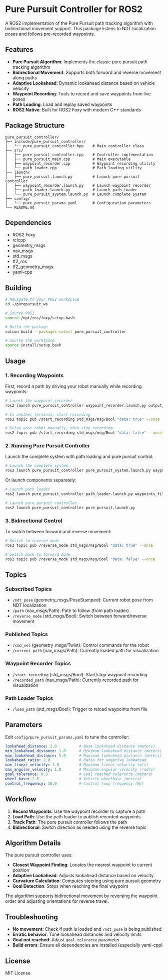 # Pure Pursuit Controller for ROS2

A ROS2 implementation of the Pure Pursuit path tracking algorithm with bidirectional movement support. This package listens to NDT localization poses and follows pre-recorded waypoints.

## Features

- **Pure Pursuit Algorithm**: Implements the classic pure pursuit path tracking algorithm
- **Bidirectional Movement**: Supports both forward and reverse movement along paths
- **Adaptive Lookahead**: Dynamic lookahead distance based on vehicle velocity
- **Waypoint Recording**: Tools to record and save waypoints from live poses
- **Path Loading**: Load and replay saved waypoints
- **ROS2 Native**: Built for ROS2 Foxy with modern C++ standards

## Package Structure

```
pure_pursuit_controller/
├── include/pure_pursuit_controller/
│   └── pure_pursuit_controller.hpp    # Main controller class
├── src/
│   ├── pure_pursuit_controller.cpp    # Controller implementation
│   ├── pure_pursuit_main.cpp          # Main executable
│   ├── waypoint_recorder.cpp          # Waypoint recording utility
│   └── path_loader.cpp                # Path loading utility
├── launch/
│   ├── pure_pursuit.launch.py         # Launch pure pursuit controller
│   ├── waypoint_recorder.launch.py    # Launch waypoint recorder
│   ├── path_loader.launch.py          # Launch path loader
│   └── pure_pursuit_system.launch.py  # Launch complete system
├── config/
│   └── pure_pursuit_params.yaml       # Configuration parameters
└── README.md
```

## Dependencies

- ROS2 Foxy
- rclcpp
- geometry_msgs
- nav_msgs
- std_msgs
- tf2_ros
- tf2_geometry_msgs
- yaml-cpp

## Building

```bash
# Navigate to your ROS2 workspace
cd ~/purepursuit_ws

# Source ROS2
source /opt/ros/foxy/setup.bash

# Build the package
colcon build --packages-select pure_pursuit_controller

# Source the workspace
source install/setup.bash
```

## Usage

### 1. Recording Waypoints

First, record a path by driving your robot manually while recording waypoints:

```bash
# Launch the waypoint recorder
ros2 launch pure_pursuit_controller waypoint_recorder.launch.py output_file:=my_waypoints.yaml

# In another terminal, start recording
ros2 topic pub /start_recording std_msgs/msg/Bool "data: true" --once

# Drive your robot manually, then stop recording
ros2 topic pub /start_recording std_msgs/msg/Bool "data: false" --once
```

### 2. Running Pure Pursuit Controller

Launch the complete system with path loading and pure pursuit control:

```bash
# Launch the complete system
ros2 launch pure_pursuit_controller pure_pursuit_system.launch.py waypoints_file:=my_waypoints.yaml
```

Or launch components separately:

```bash
# Launch path loader
ros2 launch pure_pursuit_controller path_loader.launch.py waypoints_file:=my_waypoints.yaml

# Launch pure pursuit controller
ros2 launch pure_pursuit_controller pure_pursuit.launch.py
```

### 3. Bidirectional Control

To switch between forward and reverse movement:

```bash
# Switch to reverse mode
ros2 topic pub /reverse_mode std_msgs/msg/Bool "data: true" --once

# Switch back to forward mode
ros2 topic pub /reverse_mode std_msgs/msg/Bool "data: false" --once
```

## Topics

### Subscribed Topics

- `/ndt_pose` (geometry_msgs/PoseStamped): Current robot pose from NDT localization
- `/path` (nav_msgs/Path): Path to follow (from path loader)
- `/reverse_mode` (std_msgs/Bool): Switch between forward/reverse movement

### Published Topics

- `/cmd_vel` (geometry_msgs/Twist): Control commands for the robot
- `/current_path` (nav_msgs/Path): Currently loaded path for visualization

### Waypoint Recorder Topics

- `/start_recording` (std_msgs/Bool): Start/stop waypoint recording
- `/recorded_path` (nav_msgs/Path): Currently recorded path for visualization

### Path Loader Topics

- `/load_path` (std_msgs/Bool): Trigger to reload waypoints from file

## Parameters

Edit `config/pure_pursuit_params.yaml` to tune the controller:

```yaml
lookahead_distance: 2.0          # Base lookahead distance (meters)
min_lookahead_distance: 1.0      # Minimum lookahead distance (meters)
max_lookahead_distance: 5.0      # Maximum lookahead distance (meters)
lookahead_ratio: 2.0             # Ratio for adaptive lookahead
max_linear_velocity: 1.0         # Maximum linear velocity (m/s)
max_angular_velocity: 1.0        # Maximum angular velocity (rad/s)
goal_tolerance: 0.5              # Goal reached tolerance (meters)
wheel_base: 2.5                  # Vehicle wheelbase (meters)
control_frequency: 10.0          # Control loop frequency (Hz)
```

## Workflow

1. **Record Waypoints**: Use the waypoint recorder to capture a path
2. **Load Path**: Use the path loader to publish recorded waypoints
3. **Track Path**: The pure pursuit controller follows the path
4. **Bidirectional**: Switch direction as needed using the reverse topic

## Algorithm Details

The pure pursuit controller uses:

- **Closest Waypoint Finding**: Locates the nearest waypoint to current position
- **Adaptive Lookahead**: Adjusts lookahead distance based on velocity
- **Curvature Calculation**: Computes steering using pure pursuit geometry
- **Goal Detection**: Stops when reaching the final waypoint

The algorithm supports bidirectional movement by reversing the waypoint order and adjusting orientations for reverse travel.

## Troubleshooting

- **No movement**: Check if path is loaded and `/ndt_pose` is being published
- **Erratic behavior**: Tune lookahead distances and velocity limits
- **Goal not reached**: Adjust `goal_tolerance` parameter
- **Build errors**: Ensure all dependencies are installed (especially yaml-cpp)

## License

MIT License 